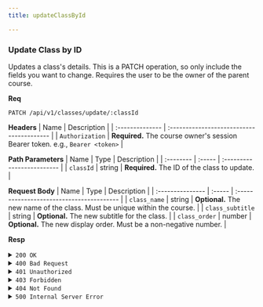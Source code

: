 ```yaml
---
title: updateClassById

---
```


### Update Class by ID

Updates a class's details. This is a PATCH operation, so only include the fields you want to change. Requires the user to be the owner of the parent course.

**Req**
```
PATCH /api/v1/classes/update/:classId
```

**Headers**
| Name            | Description                               |
| :-------------- | :---------------------------------------- |
| `Authorization` | **Required.** The course owner's session Bearer token. e.g., `Bearer <token>` |

**Path Parameters**
| Name      | Type   | Description                |
| :-------- | :----- | :------------------------- |
| `classId` | string | **Required.** The ID of the class to update. |

**Request Body**
| Name             | Type   | Description                               |
| :--------------- | :----- | :---------------------------------------- |
| `class_name`     | string | **Optional.** The new name of the class. Must be unique within the course. |
| `class_subtitle` | string | **Optional.** The new subtitle for the class. |
| `class_order`    | number | **Optional.** The new display order. Must be a non-negative number. |

**Resp**
<details>
<summary><code>200 OK</code></summary>

```json
{ "code": 200, "message": "Update class successfully", "data": null }
```
</details>

<details>
<summary><code>400 Bad Request</code></summary>

Possible `message` values:
* `"Invalid class_id format"`
* `"class_name cannot be empty or strings containing security-sensitive characters"`
* `"class_subtitle cannot be empty or strings containing security-sensitive characters"`
* `"Class with this name already exists in the course"`
* `"class_order must be a non-negative number"`
* `"No valid fields to update"`
```json
{ "code": 400, "message": "...", "data": null }
```
</details>

<details>
<summary><code>401 Unauthorized</code></summary>

```json
{ "code": 401, "message": "invalid or expired token", "data": null }
```
</details>

<details>
<summary><code>403 Forbidden</code></summary>

```json
{ "code": 403, "message": "You are not authorized to update this class", "data": null }
```
</details>

<details>
<summary><code>404 Not Found</code></summary>

Possible `message` values:
* `"Class not found"`
* `"Associated course not found"`
```json
{ "code": 404, "message": "...", "data": null }
```
</details>

<details>
<summary><code>500 Internal Server Error</code></summary>

```json
{ "code": 500, "message": "Internal Server Error", "data": null }
```
</details>